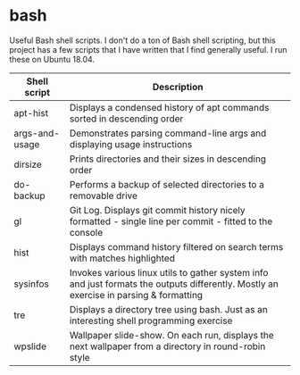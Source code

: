 # bash
Useful Bash shell scripts. I don't do a ton of Bash shell scripting, but this project has a few scripts that I have written that I find generally useful. I run these on Ubuntu 18.04.

| Shell script | Description |
| --- | --- |
| apt-hist | Displays a condensed history of apt commands sorted in descending order |
| args-and-usage | Demonstrates parsing command-line args and displaying usage instructions |
| dirsize | Prints directories and their sizes in descending order |
| do-backup | Performs a backup of selected directories to a removable drive |
| gl | Git Log. Displays git commit history nicely formatted - single line per commit - fitted to the console |
| hist | Displays command history filtered on search terms with matches highlighted |
| sysinfos | Invokes various linux utils to gather system info and just formats the outputs differently. Mostly an exercise in parsing & formatting |
| tre | Displays a directory tree using bash. Just as an interesting shell programming exercise |
| wpslide | Wallpaper slide-show. On each run, displays the next wallpaper from a directory in round-robin style |
